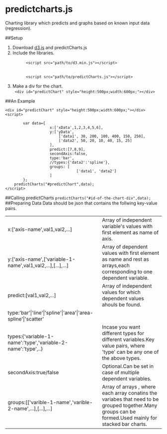 <h1>predictcharts.js</h1>
Charting library which predicts and graphs based on known input data (regression).

##Setup
<ol>
  <li>Download <a href="http://d3js.org/" target="_blank">d3.js</a> and predictCharts.js</li> 
  <li>
    Include the libraries.<br>
    <code>
      &lt;script src="path/to/d3.min.js"&gt;&lt;/script&gt; 
    </code><br>
    <code>
      &lt;script src="path/to/predictCharts.js"&gt;&lt;/script&gt;
    </code>
  </li>
  <li>
    Make a div for the chart.<br>
    <code> &lt;div id="predictChart" style="height:500px;width:600px;"&gt;&lt;/div&gt;</code>
  </li>
</ol>

##An Example
```
<div id="predictChart" style="height:500px;width:600px;"></div>
<script>

		var data={
					x:['xData',1,2,3,4,5,6],
					y:['yData',
						['data1', 30, 200, 100, 400, 150, 250],
						['data2', 50, 20, 10, 40, 15, 25]
					],
					predict:[7,8,9],
					secondAxis:false,
					type:'bar',
					//types:{'data2':'spline'},
					groups: [
								['data1', 'data2']
					]
		};
	predictCharts("#predictChart",data);
</script>
```
##Calling predictCharts
`predictCharts("#id-of-the-chart-div",data);`
##Preparing Data
 Data should be json that contains the follwing key-value pairs.
<table>
  <tr>
      <td>x:['axis-name',val1,val2,...] </td><td>Array of independent variable's values with first element as name of       axis.</td>
  </tr>
  <tr>
      <td>y:['axis-name',['variable-1-name',val1,val2,...],[...],...] </td><td>Array of dependent values with first element as name and rest as arrays,each corresponding to one dependent variable. </td>
  </tr>
  <tr>
     <td> predict:[val1,val2,...] </td><td>Array of independent values for which dependent values ahouls be found.</td>
  </tr>
  <tr>
    <td>type:'bar'|'line'|'spline'|'area'|'area-spline'|'scatter'</td><td></td>
  </tr>
  <tr>
    <td>types:{'variable-1-name':'type','variable-2-name':'type',..} </td><td>Incase you want different types for different variables.Key value pairs, where 'type' can be any one of the above types.</td>
  </tr>
  <tr>
    <td>secondAxis:true/false </td><td> Optional.Can be set in case of multiple dependent variables.</td>
  </tr>
 <tr>
    <td>groups:[['varible-1-name','varible-2-name',...],[...],...] </td><td>Array of arrays , where each array conatins the variabes that need to be grouped together.Many groups can be formed.Used mainly for stacked bar charts.</td>
 </tr>
</table>

